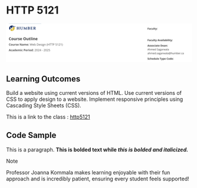 # HTTP 5121

![course outline](./img/http5121courseoutline.png)

## Learning Outcomes
Build a website using current versions of HTML.
Use current versions of CSS to apply design to a website.
Implement responsive principles using Cascading Style Sheets (CSS).

This is a link to the class : [http5121](https://humber.ca/transferoptions/course-outlines/outline.html?code=HTTP%205121&view=1&year=2024)

## Code Sample
<body>
<p>This is a paragraph. <strong>This is bolded text while <em>this
is bolded and italicized.</em></strong></p>
</body>

>[!Note]
> Professor Joanna Kommala makes learning enjoyable with their fun approach and is incredibly patient, ensuring every student feels supported!